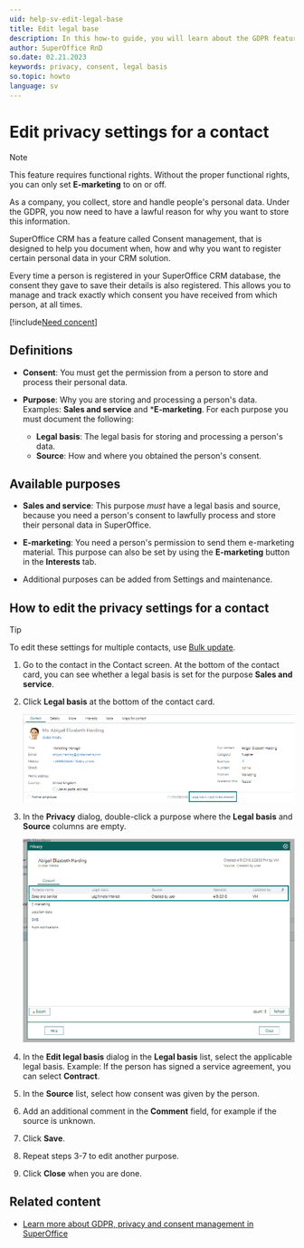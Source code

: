```yaml
---
uid: help-sv-edit-legal-base
title: Edit legal base
description: In this how-to guide, you will learn about the GDPR features in SuperOffice Marketing that help you ensure that your marketing efforts are GDPR-compliant.
author: SuperOffice RnD
so.date: 02.21.2023
keywords: privacy, consent, legal basis
so.topic: howto
language: sv
---
```


# Edit privacy settings for a contact

> [!NOTE]
> This feature requires functional rights. Without the proper functional rights, you can only set **E-marketing** to on or off.

As a company, you collect, store and handle people's personal data. Under the GDPR, you now need to have a lawful reason for why you want to store this information.

SuperOffice CRM has a feature called Consent management, that is designed to help you document when, how and why you want to register certain personal data in your CRM solution.

Every time a person is registered in your SuperOffice CRM database, the consent they gave to save their details is also registered. This allows you to manage and track exactly which consent you have received from which person, at all times.

[!include[Need concent](includes/why-consent.md)]

## Definitions

* **Consent**: You must get the permission from a person to store and process their personal data.

* **Purpose**: Why you are storing and processing a person's data. Examples: **Sales and service** and ***E-marketing**. For each purpose you must document the following:

  * **Legal basis**: The legal basis for storing and processing a person's data.
  * **Source**: How and where you obtained the person's consent.

## Available purposes

* **Sales and service**: This purpose *must* have a legal basis and source, because you need a person's consent to lawfully process and store their personal data in SuperOffice.

* **E-marketing**: You need a person's permission to send them e-marketing material. This purpose can also be set by using the **E-marketing** button in the **Interests** tab.

* Additional purposes can be added from Settings and maintenance.

## How to edit the privacy settings for a contact

> [!TIP]
> To edit these settings for multiple contacts, use [Bulk update][2].

1. Go to the contact in the Contact screen.
    At the bottom of the contact card, you can see whether a legal basis is set for the purpose **Sales and service**.

2. Click **Legal basis** at the bottom of the contact card.

    ![At the bottom of the Contact card you can open a person's privacy page by clicking the Legal basis: Legitimate interest button -screenshot][img1]

3. In the **Privacy** dialog, double-click a purpose where the **Legal basis** and **Source** columns are empty.

    ![The Privacy page will show you all the consents you have registered for a contact -screenshot][img2]

4. In the **Edit legal basis** dialog in the **Legal basis** list, select the applicable legal basis. Example: If the person has signed a service agreement, you can select **Contract**.

5. In the **Source** list, select how consent was given by the person.

6. Add an additional comment in the **Comment** field, for example if the source is unknown.

7. Click **Save**.

8. Repeat steps 3-7 to edit another purpose.

9. Click **Close** when you are done.

## Related content

* [Learn more about GDPR, privacy and consent management in SuperOffice][1]

<!-- Referenced links -->
[1]: https://community.superoffice.com/en/learning/best-practices-tips/#gdpr
[2]: ../../../learn/basics/bulk-update.md

<!-- Referenced images -->
[img1]: media/legal-basisi.png
[img2]: media/legal-bases-registered-consent.png


